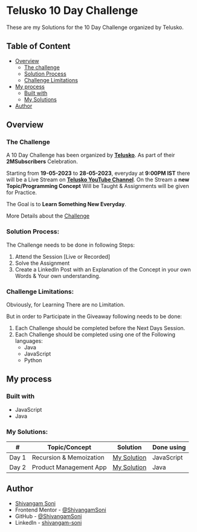# Telusko 10 Day Challenge

These are my Solutions for the 10 Day Challenge organized by Telusko.

## Table of Content

- [Overview](#overview)
  - [The challenge](#the-challenge)
  - [Solution Process](#solution-process)
  - [Challenge Limitations](#challenge-limitations)
- [My process](#my-process)
  - [Built with](#built-with)
  - [My Solutions](#my-solutions)
- [Author](#author)

## Overview

### The Challenge

A 10 Day Challenge has been organized by
**[Telusko](https://www.youtube.com/@Telusko)**. As part of their
**2MSubscribers** Celebration.

Starting from **19-05-2023** to **28-05-2023**, everyday at **9:00PM IST** there
will be a Live Stream on
**[Telusko YouTube Channel](https://www.youtube.com/@Telusko/streams)**. On the
Stream a **new Topic/Programming Concept** Will be Taught & Assignments will be
given for Practice.

The Goal is to **Learn Something New Everyday**.

More Details about the
[Challenge](https://www.youtube.com/watch?v=1HSHK4oOCEc&t)

### Solution Process:

The Challenge needs to be done in following Steps:

1. Attend the Session [Live or Recorded]
2. Solve the Assignment
3. Create a LinkedIn Post with an Explanation of the Concept in your own Words &
   Your own understanding.

### Challenge Limitations:

Obviously, for Learning There are no Limitation.

But in order to Participate in the Giveaway following needs to be done:

1. Each Challenge should be completed before the Next Days Session.
2. Each Challenge should be completed using one of the Following languages:
   - Java
   - JavaScript
   - Python

## My process

### Built with

- JavaScript
- Java

### My Solutions:

| #     | Topic/Concept           | Solution               | Done using |
| ----- | ----------------------- | ---------------------- | ---------- |
| Day 1 | Recursion & Memoization | [My Solution](./day-1) | JavaScript |
| Day 2 | Product Management App  | [My Solution](./day-2) | Java       |

## Author

- [Shivangam Soni](https://shivangam-soni.vercel.app/)
- Frontend Mentor -
  [@ShivangamSoni](https://www.frontendmentor.io/profile/ShivangamSoni)
- GitHub - [@ShivangamSoni](https://github.com/ShivangamSoni)
- LinkedIn - [shivangam-soni](https://www.linkedin.com/in/shivangam-soni/)
